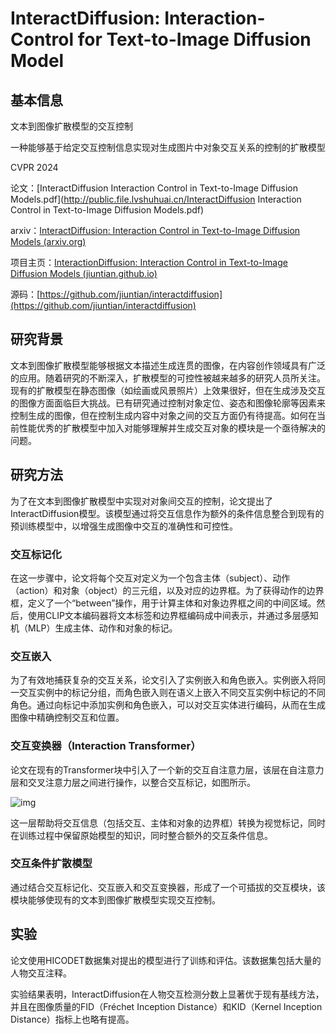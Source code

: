 # InteractDiffusion: Interaction-Control for Text-to-Image Diffusion Model

## 基本信息

文本到图像扩散模型的交互控制

一种能够基于给定交互控制信息实现对生成图片中对象交互关系的控制的扩散模型

CVPR 2024

论文：[InteractDiffusion Interaction Control in Text-to-Image Diffusion Models.pdf](http://public.file.lvshuhuai.cn/InteractDiffusion Interaction Control in Text-to-Image Diffusion Models.pdf)

arxiv：[InteractDiffusion: Interaction Control in Text-to-Image Diffusion Models (arxiv.org)](https://arxiv.org/abs/2312.05849)

项目主页：[InteractionDiffusion: Interaction Control in Text-to-Image Diffusion Models (jiuntian.github.io)](https://jiuntian.github.io/interactdiffusion/)

源码：[https://github.com/jiuntian/interactdiffusion](https://github.com/jiuntian/interactdiffusion)

## 研究背景

文本到图像扩散模型能够根据文本描述生成连贯的图像，在内容创作领域具有广泛的应用。随着研究的不断深入，扩散模型的可控性被越来越多的研究人员所关注。现有的扩散模型在静态图像（如绘画或风景照片）上效果很好，但在生成涉及交互的图像方面面临巨大挑战。已有研究通过控制对象定位、姿态和图像轮廓等因素来控制生成的图像，但在控制生成内容中对象之间的交互方面仍有待提高。如何在当前性能优秀的扩散模型中加入对能够理解并生成交互对象的模块是一个亟待解决的问题。

## 研究方法

为了在文本到图像扩散模型中实现对对象间交互的控制，论文提出了InteractDiffusion模型。该模型通过将交互信息作为额外的条件信息整合到现有的预训练模型中，以增强生成图像中交互的准确性和可控性。

### 交互标记化

在这一步骤中，论文将每个交互对定义为一个包含主体（subject）、动作（action）和对象（object）的三元组，以及对应的边界框。为了获得动作的边界框，定义了一个“between”操作，用于计算主体和对象边界框之间的中间区域。然后，使用CLIP文本编码器将文本标签和边界框编码成中间表示，并通过多层感知机（MLP）生成主体、动作和对象的标记。

### 交互嵌入

为了有效地捕获复杂的交互关系，论文引入了实例嵌入和角色嵌入。实例嵌入将同一交互实例中的标记分组，而角色嵌入则在语义上嵌入不同交互实例中标记的不同角色。通过向标记中添加实例和角色嵌入，可以对交互实体进行编码，从而在生成图像中精确控制交互和位置。

### 交互变换器（Interaction Transformer）

论文在现有的Transformer块中引入了一个新的交互自注意力层，该层在自注意力层和交叉注意力层之间进行操作，以整合交互标记，如图所示。

![img](http://public.file.lvshuhuai.cn/images/PixPin_2024-10-03_18-47-52.png)

这一层帮助将交互信息（包括交互、主体和对象的边界框）转换为视觉标记，同时在训练过程中保留原始模型的知识，同时整合额外的交互条件信息。

### 交互条件扩散模型

通过结合交互标记化、交互嵌入和交互变换器，形成了一个可插拔的交互模块，该模块能够使现有的文本到图像扩散模型实现交互控制。

## 实验

论文使用HICODET数据集对提出的模型进行了训练和评估。该数据集包括大量的人物交互注释。

实验结果表明，InteractDiffusion在人物交互检测分数上显著优于现有基线方法，并且在图像质量的FID（Fréchet Inception Distance）和KID（Kernel Inception Distance）指标上也略有提高。